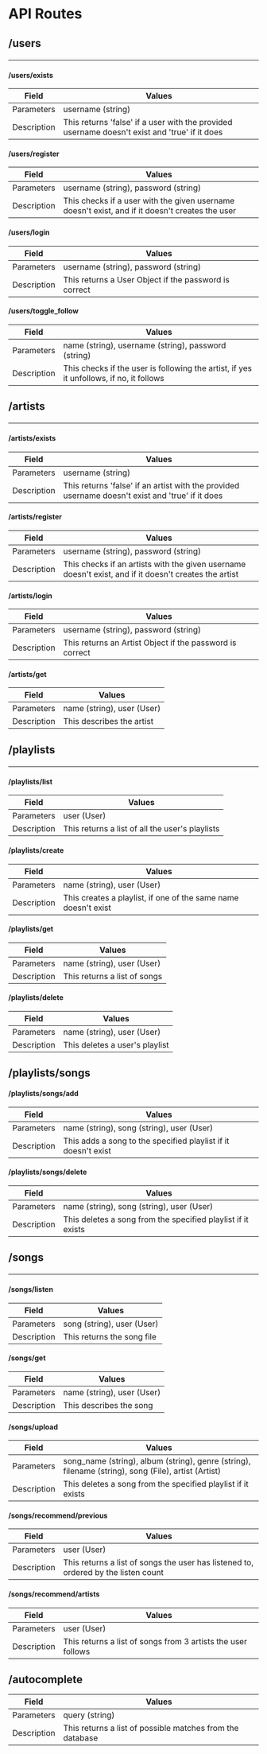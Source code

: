 # API Routes

## /users<hr>

#### /users/exists

| Field       | Values                                                                                        |
|-------------|-----------------------------------------------------------------------------------------------|
| Parameters  | username (string)                                                                             |
| Description | This returns 'false' if a user with the provided username doesn't exist and 'true' if it does |

#### /users/register

| Field       | Values                                                                                          |
|-------------|-------------------------------------------------------------------------------------------------|
| Parameters  | username (string), password (string)                                                            |
| Description | This checks if a user with the given username doesn't exist, and if it doesn't creates the user |

#### /users/login

| Field       | Values                                                |
|-------------|-------------------------------------------------------|
| Parameters  | username (string), password (string)                  |
| Description | This returns a User Object if the password is correct |

#### /users/toggle_follow

| Field       | Values                                                                                  |
|-------------|-----------------------------------------------------------------------------------------|
| Parameters  | name (string), username (string), password (string)                                     |
| Description | This checks if the user is following the artist, if yes it unfollows, if no, it follows |


## /artists<hr>

#### /artists/exists

| Field       | Values                                                                                           |
|-------------|--------------------------------------------------------------------------------------------------|
| Parameters  | username (string)                                                                                |
| Description | This returns 'false' if an artist with the provided username doesn't exist and 'true' if it does |

#### /artists/register

| Field       | Values                                                                                                |
|-------------|-------------------------------------------------------------------------------------------------------|
| Parameters  | username (string), password (string)                                                                  |
| Description | This checks if an artists with the given username doesn't exist, and if it doesn't creates the artist |

#### /artists/login

| Field       | Values                                                   |
|-------------|----------------------------------------------------------|
| Parameters  | username (string), password (string)                     |
| Description | This returns an Artist Object if the password is correct |

#### /artists/get

| Field       | Values                     |
|-------------|----------------------------|
| Parameters  | name (string), user (User) |
| Description | This describes the artist  |

## /playlists<hr>

#### /playlists/list

| Field       | Values                                          |
|-------------|-------------------------------------------------|
| Parameters  | user (User)                                     |
| Description | This returns a list of all the user's playlists |

#### /playlists/create

| Field       | Values                                                         |
|-------------|----------------------------------------------------------------|
| Parameters  | name (string), user (User)                                     |
| Description | This creates a playlist, if one of the same name doesn't exist |

#### /playlists/get

| Field       | Values                       |
|-------------|------------------------------|
| Parameters  | name (string), user (User)   |
| Description | This returns a list of songs |

#### /playlists/delete

| Field       | Values                         |
|-------------|--------------------------------|
| Parameters  | name (string), user (User)     |
| Description | This deletes a user's playlist |

## /playlists/songs

#### /playlists/songs/add

| Field       | Values                                                         |
|-------------|----------------------------------------------------------------|
| Parameters  | name (string), song (string), user (User)                      |
| Description | This adds a song to the specified playlist if it doesn't exist |

#### /playlists/songs/delete

| Field       | Values                                                       |
|-------------|--------------------------------------------------------------|
| Parameters  | name (string), song (string), user (User)                    |
| Description | This deletes a song from the specified playlist if it exists |

## /songs<hr>

#### /songs/listen

| Field       | Values                     |
|-------------|----------------------------|
| Parameters  | song (string), user (User) |
| Description | This returns the song file |

#### /songs/get

| Field       | Values                     |
|-------------|----------------------------|
| Parameters  | name (string), user (User) |
| Description | This describes the song    |

#### /songs/upload

| Field       | Values                                                                                              |
|-------------|-----------------------------------------------------------------------------------------------------|
| Parameters  | song_name (string), album (string), genre (string), filename (string), song (File), artist (Artist) |
| Description | This deletes a song from the specified playlist if it exists                                        |

#### /songs/recommend/previous

| Field       | Values                                                                             |
|-------------|------------------------------------------------------------------------------------|
| Parameters  | user (User)                                                                        |
| Description | This returns a list of songs the user has listened to, ordered by the listen count |

#### /songs/recommend/artists

| Field       | Values                                                       |
|-------------|--------------------------------------------------------------|
| Parameters  | user (User)                                                  |
| Description | This returns a list of songs from 3 artists the user follows |


## /autocomplete

| Field       | Values                                                    |
|-------------|-----------------------------------------------------------|
| Parameters  | query (string)                                            |
| Description | This returns a list of possible matches from the database |

